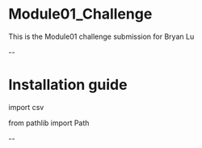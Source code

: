 # Module01_Challenge

This is the Module01 challenge submission for Bryan Lu

--

# Installation guide

import csv

from pathlib import Path

--


